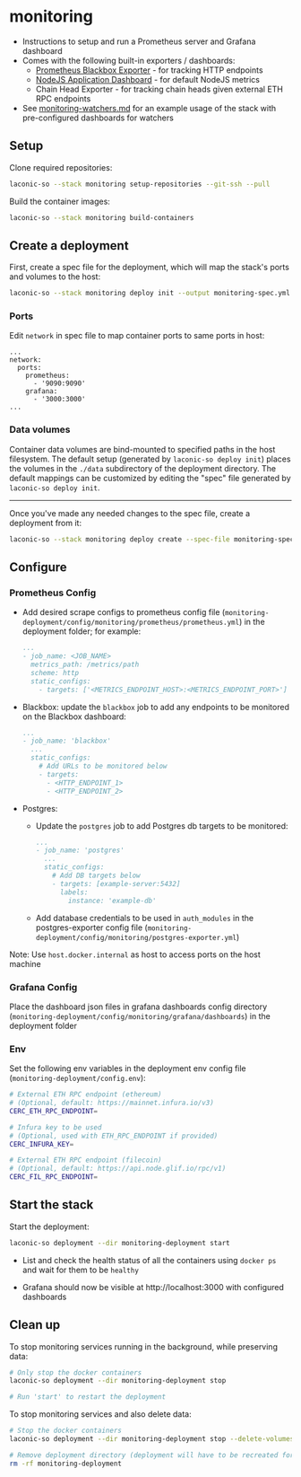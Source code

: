 # monitoring

* Instructions to setup and run a Prometheus server and Grafana dashboard
* Comes with the following built-in exporters / dashboards:
  * [Prometheus Blackbox Exporter](https://grafana.com/grafana/dashboards/7587-prometheus-blackbox-exporter/) - for tracking HTTP endpoints
  * [NodeJS Application Dashboard](https://grafana.com/grafana/dashboards/11159-nodejs-application-dashboard/) - for default NodeJS metrics
  * Chain Head Exporter - for tracking chain heads given external ETH RPC endpoints
* See [monitoring-watchers.md](./monitoring-watchers.md) for an example usage of the stack with pre-configured dashboards for watchers

## Setup

Clone required repositories:

```bash
laconic-so --stack monitoring setup-repositories --git-ssh --pull
```

Build the container images:

```bash
laconic-so --stack monitoring build-containers
```

## Create a deployment

First, create a spec file for the deployment, which will map the stack's ports and volumes to the host:

```bash
laconic-so --stack monitoring deploy init --output monitoring-spec.yml
```

### Ports

Edit `network` in spec file to map container ports to same ports in host:

```
...
network:
  ports:
    prometheus:
      - '9090:9090'
    grafana:
      - '3000:3000'
...
```

### Data volumes

Container data volumes are bind-mounted to specified paths in the host filesystem.
The default setup (generated by `laconic-so deploy init`) places the volumes in the `./data` subdirectory of the deployment directory. The default mappings can be customized by editing the "spec" file generated by `laconic-so deploy init`.

---

Once you've made any needed changes to the spec file, create a deployment from it:

```bash
laconic-so --stack monitoring deploy create --spec-file monitoring-spec.yml --deployment-dir monitoring-deployment
```

## Configure

### Prometheus Config

* Add desired scrape configs to prometheus config file (`monitoring-deployment/config/monitoring/prometheus/prometheus.yml`) in the deployment folder; for example:

  ```yml
  ...
  - job_name: <JOB_NAME>
    metrics_path: /metrics/path
    scheme: http
    static_configs:
      - targets: ['<METRICS_ENDPOINT_HOST>:<METRICS_ENDPOINT_PORT>']
  ```

* Blackbox: update the `blackbox` job to add any endpoints to be monitored on the Blackbox dashboard:

  ```yml
  ...
  - job_name: 'blackbox'
    ...
    static_configs:
      # Add URLs to be monitored below
      - targets:
        - <HTTP_ENDPOINT_1>
        - <HTTP_ENDPOINT_2>
  ```

* Postgres:
  * Update the `postgres` job to add Postgres db targets to be monitored:

    ```yml
    ...
    - job_name: 'postgres'
      ...
      static_configs:
        # Add DB targets below
        - targets: [example-server:5432]
          labels:
            instance: 'example-db'
    ```
  * Add database credentials to be used in `auth_modules` in the postgres-exporter config file (`monitoring-deployment/config/monitoring/postgres-exporter.yml`)

Note: Use `host.docker.internal` as host to access ports on the host machine

### Grafana Config

Place the dashboard json files in grafana dashboards config directory (`monitoring-deployment/config/monitoring/grafana/dashboards`) in the deployment folder

### Env

Set the following env variables in the deployment env config file (`monitoring-deployment/config.env`):

  ```bash
  # External ETH RPC endpoint (ethereum)
  # (Optional, default: https://mainnet.infura.io/v3)
  CERC_ETH_RPC_ENDPOINT=

  # Infura key to be used
  # (Optional, used with ETH_RPC_ENDPOINT if provided)
  CERC_INFURA_KEY=

  # External ETH RPC endpoint (filecoin)
  # (Optional, default: https://api.node.glif.io/rpc/v1)
  CERC_FIL_RPC_ENDPOINT=
  ```

## Start the stack

Start the deployment:

```bash
laconic-so deployment --dir monitoring-deployment start
```

* List and check the health status of all the containers using `docker ps` and wait for them to be `healthy`

* Grafana should now be visible at http://localhost:3000 with configured dashboards

## Clean up

To stop monitoring services running in the background, while preserving data:

```bash
# Only stop the docker containers
laconic-so deployment --dir monitoring-deployment stop

# Run 'start' to restart the deployment
```

To stop monitoring services and also delete data:

```bash
# Stop the docker containers
laconic-so deployment --dir monitoring-deployment stop --delete-volumes

# Remove deployment directory (deployment will have to be recreated for a re-run)
rm -rf monitoring-deployment
```
